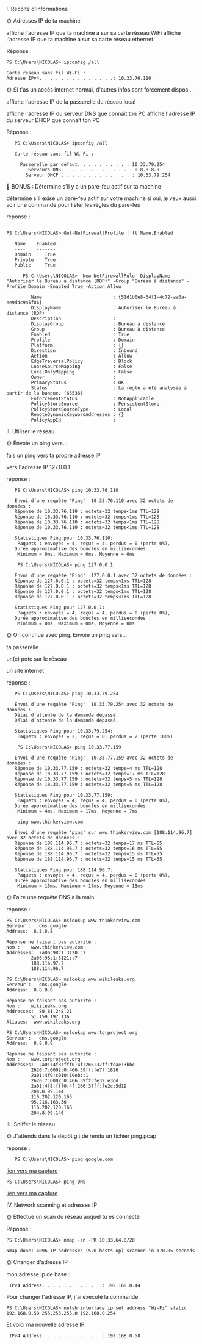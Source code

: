 I. Récolte d'informations


🌞 Adresses IP de ta machine

affiche l'adresse IP que ta machine a sur sa carte réseau WiFi
affiche l'adresse IP que ta machine a sur sa carte réseau ethernet

 Réponse :
 ```
PS C:\Users\NICOLAS> ipconfig /all

Carte réseau sans fil Wi-Fi :
Adresse IPv4. . . . . . . . . . . . . .: 10.33.76.110
   ```


🌞 Si t'as un accès internet normal, d'autres infos sont forcément dispos...

affiche l'adresse IP de la passerelle du réseau local

affiche l'adresse IP du serveur DNS que connaît ton PC
affiche l'adresse IP du serveur DHCP que connaît ton PC

 Réponse :
 ```
    PS C:\Users\NICOLAS> ipconfig /all

    Carte réseau sans fil Wi-Fi :

      Passerelle par défaut. . . . . . . . . : 10.33.79.254
         Serveurs DNS. . .  . . . . . . . . . . : 8.8.8.8
        Serveur DHCP . . . . . . . . . . . . . : 10.33.79.254
```



🌟 BONUS : Détermine s'il y a un pare-feu actif sur ta machine

détermine s'il exise un pare-feu actif sur votre machine
si oui, je veux aussi voir une commande pour lister les règles du pare-feu

   réponse : 


   ```

 PS C:\Users\NICOLAS> Get-NetFirewallProfile | ft Name,Enabled

      Name    Enabled
      ----    -------
      Domain     True
      Private    True
      Public     True
```

```
      PS C:\Users\NICOLAS>  New-NetFirewallRule -DisplayName "Autoriser le Bureau à distance (RDP)" -Group "Bureau à distance" -Profile Domain -Enabled True -Action Allow

         Name                          : {51d1b0e8-64f1-4c72-aa0a-ee9d4c9a5f86}
         DisplayName                   : Autoriser le Bureau à distance (RDP)
         Description                   :
         DisplayGroup                  : Bureau à distance
         Group                         : Bureau à distance
         Enabled                       : True
         Profile                       : Domain
         Platform                      : {}
         Direction                     : Inbound
         Action                        : Allow
         EdgeTraversalPolicy           : Block
         LooseSourceMapping            : False
         LocalOnlyMapping              : False
         Owner                         :
         PrimaryStatus                 : OK
         Status                        : La règle a été analysée à partir de la banque. (65536)
         EnforcementStatus             : NotApplicable
         PolicyStoreSource             : PersistentStore
         PolicyStoreSourceType         : Local
         RemoteDynamicKeywordAddresses : {}
         PolicyAppId                   :
```


II. Utiliser le réseau

   🌞 Envoie un ping vers...

fais un ping vers ta propre adresse IP

vers l'adresse IP 127.0.0.1

réponse : 
```
   PS C:\Users\NICOLAS> ping 10.33.76.110

   Envoi d’une requête 'Ping'  10.33.76.110 avec 32 octets de données :
   Réponse de 10.33.76.110 : octets=32 temps<1ms TTL=128
   Réponse de 10.33.76.110 : octets=32 temps<1ms TTL=128
   Réponse de 10.33.76.110 : octets=32 temps<1ms TTL=128
   Réponse de 10.33.76.110 : octets=32 temps<1ms TTL=128

   Statistiques Ping pour 10.33.76.110:
    Paquets : envoyés = 4, reçus = 4, perdus = 0 (perte 0%),
   Durée approximative des boucles en millisecondes :
    Minimum = 0ms, Maximum = 0ms, Moyenne = 0ms
```
```
    PS C:\Users\NICOLAS> ping 127.0.0.1

   Envoi d’une requête 'Ping'  127.0.0.1 avec 32 octets de données :
   Réponse de 127.0.0.1 : octets=32 temps<1ms TTL=128
   Réponse de 127.0.0.1 : octets=32 temps<1ms TTL=128
   Réponse de 127.0.0.1 : octets=32 temps<1ms TTL=128
   Réponse de 127.0.0.1 : octets=32 temps<1ms TTL=128

   Statistiques Ping pour 127.0.0.1:
    Paquets : envoyés = 4, reçus = 4, perdus = 0 (perte 0%),
   Durée approximative des boucles en millisecondes :
    Minimum = 0ms, Maximum = 0ms, Moyenne = 0ms
```


🌞 On continue avec ping. Envoie un ping vers...

ta passerelle

un(e) pote sur le réseau

un site internet


réponse : 
```
   PS C:\Users\NICOLAS> ping 10.33.79.254

   Envoi d’une requête 'Ping'  10.33.79.254 avec 32 octets de données :
   Délai d’attente de la demande dépassé.
   Délai d’attente de la demande dépassé.

   Statistiques Ping pour 10.33.79.254:
    Paquets : envoyés = 2, reçus = 0, perdus = 2 (perte 100%)
```
```
    PS C:\Users\NICOLAS> ping 10.33.77.159

   Envoi d’une requête 'Ping'  10.33.77.159 avec 32 octets de données :
   Réponse de 10.33.77.159 : octets=32 temps=4 ms TTL=128
   Réponse de 10.33.77.159 : octets=32 temps=17 ms TTL=128
   Réponse de 10.33.77.159 : octets=32 temps=5 ms TTL=128
   Réponse de 10.33.77.159 : octets=32 temps=5 ms TTL=128

   Statistiques Ping pour 10.33.77.159:
    Paquets : envoyés = 4, reçus = 4, perdus = 0 (perte 0%),
   Durée approximative des boucles en millisecondes :
    Minimum = 4ms, Maximum = 17ms, Moyenne = 7ms
```
```
    ping www.thinkerview.com

   Envoi d’une requête 'ping' sur www.thinkerview.com [188.114.96.7] avec 32 octets de données :
   Réponse de 188.114.96.7 : octets=32 temps=17 ms TTL=55
   Réponse de 188.114.96.7 : octets=32 temps=16 ms TTL=55
   Réponse de 188.114.96.7 : octets=32 temps=15 ms TTL=55
   Réponse de 188.114.96.7 : octets=32 temps=15 ms TTL=55

   Statistiques Ping pour 188.114.96.7:
    Paquets : envoyés = 4, reçus = 4, perdus = 0 (perte 0%),
   Durée approximative des boucles en millisecondes :
    Minimum = 15ms, Maximum = 17ms, Moyenne = 15ms
```
🌞 Faire une requête DNS à la main

   réponse : 

```
PS C:\Users\NICOLAS> nslookup www.thinkerview.com
Serveur :   dns.google
Address:  8.8.8.8

Réponse ne faisant pas autorité :
Nom :    www.thinkerview.com
Addresses:  2a06:98c1:3120::7
         2a06:98c1:3121::7
         188.114.97.7
         188.114.96.7
```
```
PS C:\Users\NICOLAS> nslookup www.wikileaks.org
Serveur :   dns.google
Address:  8.8.8.8

Réponse ne faisant pas autorité :
Nom :    wikileaks.org
Addresses:  80.81.248.21
         51.159.197.136
Aliases:  www.wikileaks.org
```

```
PS C:\Users\NICOLAS> nslookup www.torproject.org
Serveur :   dns.google
Address:  8.8.8.8

Réponse ne faisant pas autorité :
Nom :    www.torproject.org
Addresses:  2a01:4f8:fff0:4f:266:37ff:feae:3bbc
         2620:7:6002:0:466:39ff:fe7f:1826
         2a01:4f9:c010:19eb::1
         2620:7:6002:0:466:39ff:fe32:e3dd
         2a01:4f8:fff0:4f:266:37ff:fe2c:5d19
         204.8.99.144
         116.202.120.165
         95.216.163.36
         116.202.120.166
         204.8.99.146
```
         
III. Sniffer le réseau

🌞 J'attends dans le dépôt git de rendu un fichier ping.pcap

réponse :
```
   PS C:\Users\NICOLAS> ping google.com
 ```
[lien vers ma capture](./ping1.pcap)
```
PS C:\Users\NICOLAS> ping DNS
```
[lien vers ma capture](./dns.pcap)

IV. Network scanning et adresses IP

🌞 Effectue un scan du réseau auquel tu es connecté

Réponse :

```
PS C:\Users\NICOLAS> nmap -sn -PR 10.33.64.0/20
```
```
Nmap done: 4096 IP addresses (520 hosts up) scanned in 170.05 seconds
```


🌞 Changer d'adresse IP

mon adresse ip de base : 

```
 IPv4 Address. . . . . . . . . . . : 192.168.0.44
 ```

 Pour changer l'adresse IP, j'ai exécuté la commande.


 ```
 PS C:\Users\NICOLAS> netsh interface ip set address "Wi-Fi" static 192.168.0.58 255.255.255.0 192.168.0.254
 ```

 Et voici ma nouvelle adresse IP.

 ```
  IPv4 Address. . . . . . . . . . . : 192.168.0.58
 ```